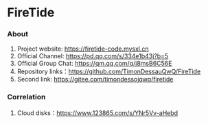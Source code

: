 # FireTide

### About

1. Project website: https://firetide-code.mysxl.cn
2. Official Channel: https://pd.qq.com/s/334e1b43j?b=5
3. Official Group Chat: https://qm.qq.com/q/j8msB6C56E
4. Repository links：https://github.com/TimonDessauQwQ/FireTide
4. Second link: https://gitee.com/timondessojqwq/firetide

### Correlation

1. Cloud disks：https://www.123865.com/s/YNr5Vv-aHebd
